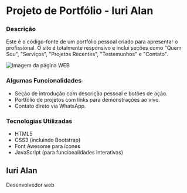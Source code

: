 # Projeto de Portfólio - Iuri Alan

### Descrição

Este é o código-fonte de um portfólio pessoal criado para apresentar o profissional. O site é totalmente responsivo e inclui seções como "Quem Sou", "Serviços", "Projetos Recentes", "Testemunhos" e "Contato".

<img src="https://i.postimg.cc/kgDMKp3H/portfolio.png" alt="Imagem da página WEB">

### Algumas Funcionalidades
  * Seção de introdução com descrição pessoal e botões de ação.
  * Portfólio de projetos com links para demonstrações ao vivo.
  * Contato direto via WhatsApp.

### Tecnologias Utilizadas
  * HTML5
  * CSS3 (incluindo Bootstrap)
  * Font Awesome para ícones
  * JavaScript (para funcionalidades interativas)

## Iuri Alan
Desenvolvedor web
